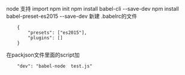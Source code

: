 node 支持 import 
npm init
npm install babel-cli --save-dev
npm install babel-preset-es2015 --save-dev
新建 .babelrc的文件

```
	{
		"presets": ["es2015"], 
		"plugins": []
	}
```
在packjson文件里面的script加

```
	"dev": "babel-node  test.js"
```